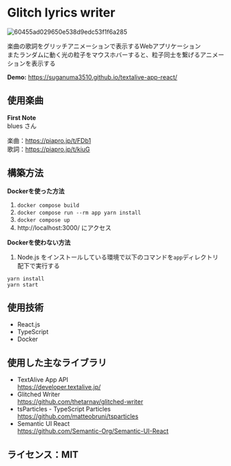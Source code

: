 # Glitch lyrics writer
![60455ad029650e538d9edc53f1f6a285](https://user-images.githubusercontent.com/57606507/134773822-49fe9734-f598-46de-9c1b-76e186020e4b.gif)

楽曲の歌詞をグリッチアニメーションで表示するWebアプリケーション  
またランダムに動く光の粒子をマウスホバーすると、粒子同士を繋げるアニメーションを表示する

**Demo:** https://suganuma3510.github.io/textalive-app-react/

## 使用楽曲
**First Note**  
blues さん

楽曲：https://piapro.jp/t/FDb1  
歌詞：https://piapro.jp/t/kiuG

## 構築方法

**Dockerを使った方法**  
1. `docker compose build`
2. `docker compose run --rm app yarn install`
3. `docker compose up`
4. http://localhost:3000/ にアクセス

**Dockerを使わない方法**  
1. Node.js をインストールしている環境で以下のコマンドを`app`ディレクトリ配下で実行する
```
yarn install
yarn start
```

## 使用技術
- React.js
- TypeScript
- Docker

## 使用した主なライブラリ
- TextAlive App API  
  https://developer.textalive.jp/
- Glitched Writer  
  https://github.com/thetarnav/glitched-writer
- tsParticles - TypeScript Particles  
  https://github.com/matteobruni/tsparticles
- Semantic UI React  
  https://github.com/Semantic-Org/Semantic-UI-React

## ライセンス：MIT